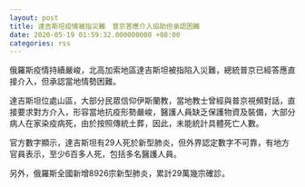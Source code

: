 ```yaml
---
layout: post
title: 達吉斯坦疫情被指災難　普京答應介入協助但承認困難
date: 2020-05-19 01:59:32.000000000 +08:00
categories: rss
---
```


俄羅斯疫情持續嚴峻，北高加索地區達吉斯坦被指陷入災難，總統普京已經答應直接介入，但承認當地情勢困難。

達吉斯坦位處山區，大部分民眾信仰伊斯蘭教，當地教士曾經與普京視頻對話，直接要求對方介入，形容當地抗疫形勢嚴峻，醫護人員缺乏保護物資及裝備，大部分病人在家染疫病死，由於按照傳統土葬，因此，未能統計具體死亡人數。

官方數字顯示，達吉斯坦有29人死於新型肺炎，但外界認定數字不可靠，有地方官員表示，至少6百多人死，包括多名醫護人員。

另外，俄羅斯全國新增8926宗新型肺炎，累計29萬幾宗確診。
